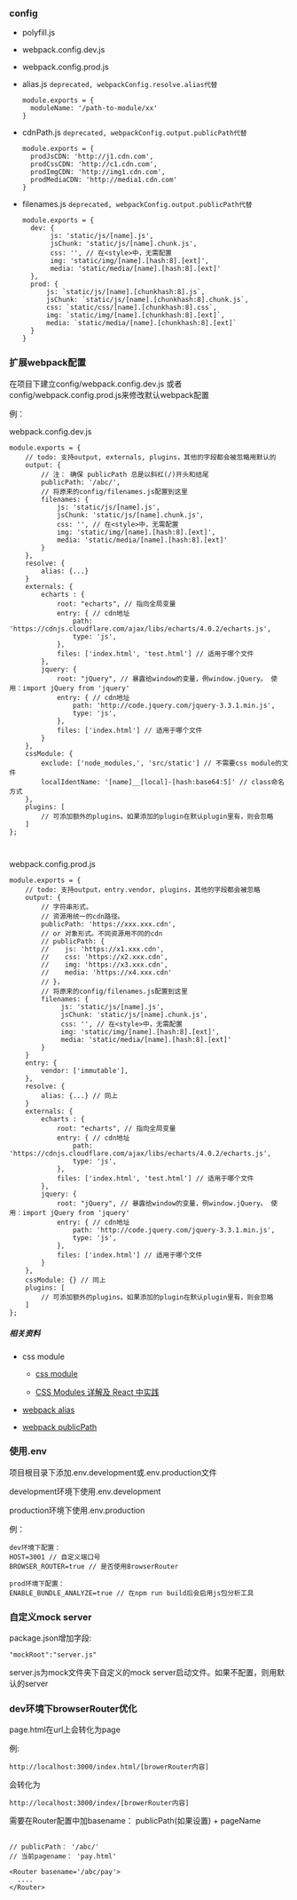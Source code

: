 ### config
* polyfill.js
* webpack.config.dev.js
* webpack.config.prod.js


* alias.js `deprecated, webpackConfig.resolve.alias代替`
   ```
   module.exports = {
     moduleName: '/path-to-module/xx'
   }
   ```
* cdnPath.js  `deprecated, webpackConfig.output.publicPath代替`
   ```
   module.exports = {
     prodJsCDN: 'http://j1.cdn.com',
     prodCssCDN: 'http://c1.cdn.com',
     prodImgCDN: 'http://img1.cdn.com',
     prodMediaCDN: 'http://media1.cdn.com'
   }
   ```
* filenames.js  `deprecated, webpackConfig.output.publicPath代替`
   ```
   module.exports = {
     dev: {
          js: 'static/js/[name].js',
          jsChunk: 'static/js/[name].chunk.js',
          css: '', // 在<style>中，无需配置
          img: 'static/img/[name].[hash:8].[ext]',
          media: 'static/media/[name].[hash:8].[ext]'
     },
     prod: {
         js: `static/js/[name].[chunkhash:8].js`,
         jsChunk: `static/js/[name].[chunkhash:8].chunk.js`,
         css: `static/css/[name].[chunkhash:8].css`,
         img: `static/img/[name].[chunkhash:8].[ext]`,
         media: `static/media/[name].[chunkhash:8].[ext]`
     }
   }
   ```



### 扩展webpack配置

在项目下建立config/webpack.config.dev.js 或者 config/webpack.config.prod.js来修改默认webpack配置

例：

webpack.config.dev.js

```
module.exports = {
    // todo: 支持output, externals, plugins，其他的字段都会被忽略用默认的
    output: {
        // 注： 确保 publicPath 总是以斜杠(/)开头和结尾
        publicPath: '/abc/',
        // 将原来的config/filenames.js配置到这里
        filenames: {
            js: 'static/js/[name].js',
            jsChunk: 'static/js/[name].chunk.js',
            css: '', // 在<style>中，无需配置
            img: 'static/img/[name].[hash:8].[ext]',
            media: 'static/media/[name].[hash:8].[ext]'
        }
    },
    resolve: {
        alias: {...}
    }
    externals: {
        echarts : {
            root: "echarts", // 指向全局变量
            entry: { // cdn地址
                path: 'https://cdnjs.cloudflare.com/ajax/libs/echarts/4.0.2/echarts.js',
                type: 'js',
            },
            files: ['index.html', 'test.html'] // 适用于哪个文件
        },
        jquery: {
            root: "jQuery", // 暴露给window的变量，例window.jQuery。 使用：import jQuery from 'jquery'
            entry: { // cdn地址
                path: 'http://code.jquery.com/jquery-3.3.1.min.js',
                type: 'js',
            },
            files: ['index.html'] // 适用于哪个文件
        }
    },
    cssModule: {
        exclude: ['node_modules,', 'src/static'] // 不需要css module的文件
        localIdentName: '[name]__[local]-[hash:base64:5]' // class命名方式
    },
    plugins: [
        // 可添加额外的plugins。如果添加的plugin在默认plugin里有，则会忽略
    ]
};



```

webpack.config.prod.js

```
module.exports = {
    // todo: 支持output，entry.vendor, plugins，其他的字段都会被忽略
    output: {
        // 字符串形式。
        // 资源用统一的cdn路径。
        publicPath: 'https://xxx.xxx.cdn',
        // or 对象形式。不同资源用不同的cdn
        // publicPath: {
        //    js: 'https://x1.xxx.cdn',
        //    css: 'https://x2.xxx.cdn',
        //    img: 'https://x3.xxx.cdn',
        //    media: 'https://x4.xxx.cdn'
        // }，
        // 将原来的config/filenames.js配置到这里
        filenames: {
             js: 'static/js/[name].js',
             jsChunk: 'static/js/[name].chunk.js',
             css: '', // 在<style>中，无需配置
             img: 'static/img/[name].[hash:8].[ext]',
             media: 'static/media/[name].[hash:8].[ext]'
        }
    }
    entry: {
        vendor: ['immutable'],
    },
    resolve: {
        alias: {...} // 同上
    }
    externals: {
        echarts : {
            root: "echarts", // 指向全局变量
            entry: { // cdn地址
                path: 'https://cdnjs.cloudflare.com/ajax/libs/echarts/4.0.2/echarts.js',
                type: 'js',
            },
            files: ['index.html', 'test.html'] // 适用于哪个文件
        },
        jquery: {
            root: "jQuery", // 暴露给window的变量，例window.jQuery。 使用：import jQuery from 'jquery'
            entry: { // cdn地址
                path: 'http://code.jquery.com/jquery-3.3.1.min.js',
                type: 'js',
            },
            files: ['index.html'] // 适用于哪个文件
        }
    },
    cssModule: {} // 同上
    plugins: [
        // 可添加额外的plugins。如果添加的plugin在默认plugin里有，则会忽略
    ]
};

```

##### 相关资料

 * css module
    * [css module](https://github.com/css-modules/css-modules)

    * [CSS Modules 详解及 React 中实践](https://github.com/camsong/blog/issues/5)

 * [webpack alias](https://webpack.js.org/configuration/resolve/#resolve-alias)

 * [webpack publicPath](https://webpack.js.org/guides/public-path/)

### 使用.env

项目根目录下添加.env.development或.env.production文件

development环境下使用.env.development

production环境下使用.env.production

例：
```
dev环境下配置：
HOST=3001 // 自定义端口号
BROWSER_ROUTER=true // 是否使用BrowserRouter

prod环境下配置：
ENABLE_BUNDLE_ANALYZE=true // 在npm run build后会启用js包分析工具

```

### 自定义mock server

package.json增加字段:
```
"mockRoot":"server.js"
```

server.js为mock文件夹下自定义的mock server启动文件。如果不配置，则用默认的server

### dev环境下browserRouter优化

page.html在url上会转化为page

例:
```
http://localhost:3000/index.html/[browerRouter内容]
```

 会转化为

 ```
 http://localhost:3000/index/[browerRouter内容]
 ```

需要在Router配置中加basename： publicPath(如果设置) + pageName
```

// publicPath： '/abc/'
// 当前pagename： 'pay.html'

<Router basename='/abc/pay'>
  ....
</Router>

```